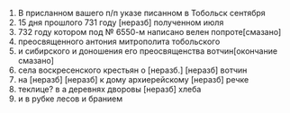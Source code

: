 
1. В присланном вашего п/п указе писанном в Тобольск сентября
2. 15 дня прошлого 731 году [неразб] полученном июля
3. 732 году котором под № 6550-м написано велен попроте[смазано]
4. преосвященного антония митрополита тобольского
5. и сибирского и доношения его преосвященства вотчин[окончание смазано]
6. села воскресенского крестьян о [неразб.] [неразб] вотчин
7. на [неразб] [неразб] к дому архиерейскому [неразб] речке
8. теклице? в а деревнях дворовы [неразб] хлеба
9. и в рубке лесов и бранием 